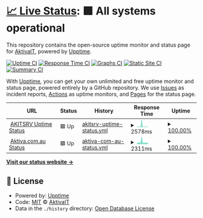 # [📈 Live Status](https://AktivaIT.github.io/uptime): <!--live status--> **🟩 All systems operational**

This repository contains the open-source uptime monitor and status page for [AktivaIT](https://AktivaIT.github.io/uptime), powered by [Upptime](https://github.com/upptime/upptime).

[![Uptime CI](https://github.com/AktivaIT/uptime/workflows/Uptime%20CI/badge.svg)](https://github.com/AktivaIT/uptime/actions?query=workflow%3A%22Uptime+CI%22)
[![Response Time CI](https://github.com/AktivaIT/uptime/workflows/Response%20Time%20CI/badge.svg)](https://github.com/AktivaIT/uptime/actions?query=workflow%3A%22Response+Time+CI%22)
[![Graphs CI](https://github.com/AktivaIT/uptime/workflows/Graphs%20CI/badge.svg)](https://github.com/AktivaIT/uptime/actions?query=workflow%3A%22Graphs+CI%22)
[![Static Site CI](https://github.com/AktivaIT/uptime/workflows/Static%20Site%20CI/badge.svg)](https://github.com/AktivaIT/uptime/actions?query=workflow%3A%22Static+Site+CI%22)
[![Summary CI](https://github.com/AktivaIT/uptime/workflows/Summary%20CI/badge.svg)](https://github.com/AktivaIT/uptime/actions?query=workflow%3A%22Summary+CI%22)

With [Upptime](https://upptime.js.org), you can get your own unlimited and free uptime monitor and status page, powered entirely by a GitHub repository. We use [Issues](https://github.com/AktivaIT/uptime/issues) as incident reports, [Actions](https://github.com/AktivaIT/uptime/actions) as uptime monitors, and [Pages](https://AktivaIT.github.io/uptime) for the status page.

<!--start: status pages-->
<!-- This summary is generated by Upptime (https://github.com/upptime/upptime) -->
<!-- Do not edit this manually, your changes will be overwritten -->
<!-- prettier-ignore -->
| URL | Status | History | Response Time | Uptime |
| --- | ------ | ------- | ------------- | ------ |
| <img alt="" src="https://icons.duckduckgo.com/ip3/status.aktiva.com.au.ico" height="13"> [AKITSRV Uptime Status](http://status.aktiva.com.au/status/akit) | 🟩 Up | [akitsrv-uptime-status.yml](https://github.com/AktivaIT/uptime/commits/HEAD/history/akitsrv-uptime-status.yml) | <details><summary><img alt="Response time graph" src="./graphs/akitsrv-uptime-status/response-time-week.png" height="20"> 2578ms</summary><br><a href="https://AktivaIT.github.io/uptime/history/akitsrv-uptime-status"><img alt="Response time 1154" src="https://img.shields.io/endpoint?url=https%3A%2F%2Fraw.githubusercontent.com%2FAktivaIT%2Fuptime%2FHEAD%2Fapi%2Fakitsrv-uptime-status%2Fresponse-time.json"></a><br><a href="https://AktivaIT.github.io/uptime/history/akitsrv-uptime-status"><img alt="24-hour response time 871" src="https://img.shields.io/endpoint?url=https%3A%2F%2Fraw.githubusercontent.com%2FAktivaIT%2Fuptime%2FHEAD%2Fapi%2Fakitsrv-uptime-status%2Fresponse-time-day.json"></a><br><a href="https://AktivaIT.github.io/uptime/history/akitsrv-uptime-status"><img alt="7-day response time 2578" src="https://img.shields.io/endpoint?url=https%3A%2F%2Fraw.githubusercontent.com%2FAktivaIT%2Fuptime%2FHEAD%2Fapi%2Fakitsrv-uptime-status%2Fresponse-time-week.json"></a><br><a href="https://AktivaIT.github.io/uptime/history/akitsrv-uptime-status"><img alt="30-day response time 1447" src="https://img.shields.io/endpoint?url=https%3A%2F%2Fraw.githubusercontent.com%2FAktivaIT%2Fuptime%2FHEAD%2Fapi%2Fakitsrv-uptime-status%2Fresponse-time-month.json"></a><br><a href="https://AktivaIT.github.io/uptime/history/akitsrv-uptime-status"><img alt="1-year response time 1167" src="https://img.shields.io/endpoint?url=https%3A%2F%2Fraw.githubusercontent.com%2FAktivaIT%2Fuptime%2FHEAD%2Fapi%2Fakitsrv-uptime-status%2Fresponse-time-year.json"></a></details> | <details><summary><a href="https://AktivaIT.github.io/uptime/history/akitsrv-uptime-status">100.00%</a></summary><a href="https://AktivaIT.github.io/uptime/history/akitsrv-uptime-status"><img alt="All-time uptime 98.12%" src="https://img.shields.io/endpoint?url=https%3A%2F%2Fraw.githubusercontent.com%2FAktivaIT%2Fuptime%2FHEAD%2Fapi%2Fakitsrv-uptime-status%2Fuptime.json"></a><br><a href="https://AktivaIT.github.io/uptime/history/akitsrv-uptime-status"><img alt="24-hour uptime 100.00%" src="https://img.shields.io/endpoint?url=https%3A%2F%2Fraw.githubusercontent.com%2FAktivaIT%2Fuptime%2FHEAD%2Fapi%2Fakitsrv-uptime-status%2Fuptime-day.json"></a><br><a href="https://AktivaIT.github.io/uptime/history/akitsrv-uptime-status"><img alt="7-day uptime 100.00%" src="https://img.shields.io/endpoint?url=https%3A%2F%2Fraw.githubusercontent.com%2FAktivaIT%2Fuptime%2FHEAD%2Fapi%2Fakitsrv-uptime-status%2Fuptime-week.json"></a><br><a href="https://AktivaIT.github.io/uptime/history/akitsrv-uptime-status"><img alt="30-day uptime 98.58%" src="https://img.shields.io/endpoint?url=https%3A%2F%2Fraw.githubusercontent.com%2FAktivaIT%2Fuptime%2FHEAD%2Fapi%2Fakitsrv-uptime-status%2Fuptime-month.json"></a><br><a href="https://AktivaIT.github.io/uptime/history/akitsrv-uptime-status"><img alt="1-year uptime 97.98%" src="https://img.shields.io/endpoint?url=https%3A%2F%2Fraw.githubusercontent.com%2FAktivaIT%2Fuptime%2FHEAD%2Fapi%2Fakitsrv-uptime-status%2Fuptime-year.json"></a></details>
| <img alt="" src="https://icons.duckduckgo.com/ip3/aktiva.com.au.ico" height="13"> [Aktiva.com.au Status](https://aktiva.com.au) | 🟩 Up | [aktiva-com-au-status.yml](https://github.com/AktivaIT/uptime/commits/HEAD/history/aktiva-com-au-status.yml) | <details><summary><img alt="Response time graph" src="./graphs/aktiva-com-au-status/response-time-week.png" height="20"> 2311ms</summary><br><a href="https://AktivaIT.github.io/uptime/history/aktiva-com-au-status"><img alt="Response time 1801" src="https://img.shields.io/endpoint?url=https%3A%2F%2Fraw.githubusercontent.com%2FAktivaIT%2Fuptime%2FHEAD%2Fapi%2Faktiva-com-au-status%2Fresponse-time.json"></a><br><a href="https://AktivaIT.github.io/uptime/history/aktiva-com-au-status"><img alt="24-hour response time 1516" src="https://img.shields.io/endpoint?url=https%3A%2F%2Fraw.githubusercontent.com%2FAktivaIT%2Fuptime%2FHEAD%2Fapi%2Faktiva-com-au-status%2Fresponse-time-day.json"></a><br><a href="https://AktivaIT.github.io/uptime/history/aktiva-com-au-status"><img alt="7-day response time 2311" src="https://img.shields.io/endpoint?url=https%3A%2F%2Fraw.githubusercontent.com%2FAktivaIT%2Fuptime%2FHEAD%2Fapi%2Faktiva-com-au-status%2Fresponse-time-week.json"></a><br><a href="https://AktivaIT.github.io/uptime/history/aktiva-com-au-status"><img alt="30-day response time 1894" src="https://img.shields.io/endpoint?url=https%3A%2F%2Fraw.githubusercontent.com%2FAktivaIT%2Fuptime%2FHEAD%2Fapi%2Faktiva-com-au-status%2Fresponse-time-month.json"></a><br><a href="https://AktivaIT.github.io/uptime/history/aktiva-com-au-status"><img alt="1-year response time 1801" src="https://img.shields.io/endpoint?url=https%3A%2F%2Fraw.githubusercontent.com%2FAktivaIT%2Fuptime%2FHEAD%2Fapi%2Faktiva-com-au-status%2Fresponse-time-year.json"></a></details> | <details><summary><a href="https://AktivaIT.github.io/uptime/history/aktiva-com-au-status">100.00%</a></summary><a href="https://AktivaIT.github.io/uptime/history/aktiva-com-au-status"><img alt="All-time uptime 98.11%" src="https://img.shields.io/endpoint?url=https%3A%2F%2Fraw.githubusercontent.com%2FAktivaIT%2Fuptime%2FHEAD%2Fapi%2Faktiva-com-au-status%2Fuptime.json"></a><br><a href="https://AktivaIT.github.io/uptime/history/aktiva-com-au-status"><img alt="24-hour uptime 100.00%" src="https://img.shields.io/endpoint?url=https%3A%2F%2Fraw.githubusercontent.com%2FAktivaIT%2Fuptime%2FHEAD%2Fapi%2Faktiva-com-au-status%2Fuptime-day.json"></a><br><a href="https://AktivaIT.github.io/uptime/history/aktiva-com-au-status"><img alt="7-day uptime 100.00%" src="https://img.shields.io/endpoint?url=https%3A%2F%2Fraw.githubusercontent.com%2FAktivaIT%2Fuptime%2FHEAD%2Fapi%2Faktiva-com-au-status%2Fuptime-week.json"></a><br><a href="https://AktivaIT.github.io/uptime/history/aktiva-com-au-status"><img alt="30-day uptime 98.58%" src="https://img.shields.io/endpoint?url=https%3A%2F%2Fraw.githubusercontent.com%2FAktivaIT%2Fuptime%2FHEAD%2Fapi%2Faktiva-com-au-status%2Fuptime-month.json"></a><br><a href="https://AktivaIT.github.io/uptime/history/aktiva-com-au-status"><img alt="1-year uptime 97.98%" src="https://img.shields.io/endpoint?url=https%3A%2F%2Fraw.githubusercontent.com%2FAktivaIT%2Fuptime%2FHEAD%2Fapi%2Faktiva-com-au-status%2Fuptime-year.json"></a></details>

<!--end: status pages-->

[**Visit our status website →**](https://AktivaIT.github.io/uptime)

## 📄 License

- Powered by: [Upptime](https://github.com/upptime/upptime)
- Code: [MIT](./LICENSE) © [AktivaIT](https://AktivaIT.github.io/uptime)
- Data in the `./history` directory: [Open Database License](https://opendatacommons.org/licenses/odbl/1-0/)
